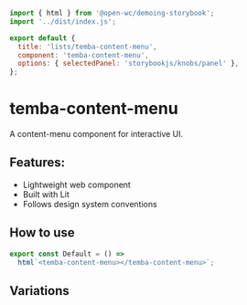 ```js script
import { html } from '@open-wc/demoing-storybook';
import '../dist/index.js';

export default {
  title: 'lists/temba-content-menu',
  component: 'temba-content-menu',
  options: { selectedPanel: 'storybookjs/knobs/panel' },
};
```

# temba-content-menu

A content-menu component for interactive UI.

## Features:

- Lightweight web component
- Built with Lit
- Follows design system conventions

## How to use

```js preview-story
export const Default = () =>
  html`<temba-content-menu></temba-content-menu>`;
```

## Variations

